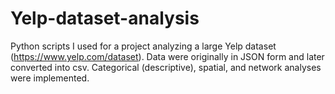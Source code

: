 # Yelp-dataset-analysis
Python scripts I used for a project analyzing a large Yelp dataset (https://www.yelp.com/dataset). Data were originally in JSON form and later converted into csv. Categorical (descriptive), spatial, and network analyses were implemented. 
